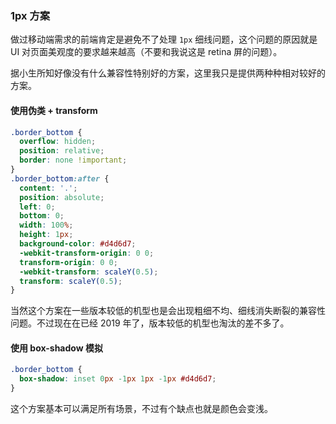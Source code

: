 ### **1px 方案**

做过移动端需求的前端肯定是避免不了处理 `1px` 细线问题，这个问题的原因就是 UI 对页面美观度的要求越来越高（不要和我说这是 retina 屏的问题）。

据小生所知好像没有什么兼容性特别好的方案，这里我只是提供两种种相对较好的方案。

#### **使用伪类 + transform**

```css
.border_bottom {
  overflow: hidden;
  position: relative;
  border: none !important;
}
.border_bottom:after {
  content: '.';
  position: absolute;
  left: 0;
  bottom: 0;
  width: 100%;
  height: 1px;
  background-color: #d4d6d7;
  -webkit-transform-origin: 0 0;
  transform-origin: 0 0;
  -webkit-transform: scaleY(0.5);
  transform: scaleY(0.5);
}
```

当然这个方案在一些版本较低的机型也是会出现粗细不均、细线消失断裂的兼容性问题。不过现在在已经 2019 年了，版本较低的机型也淘汰的差不多了。

#### **使用 box-shadow 模拟**

```css
.border_bottom {
  box-shadow: inset 0px -1px 1px -1px #d4d6d7;
}
```

这个方案基本可以满足所有场景，不过有个缺点也就是颜色会变浅。

